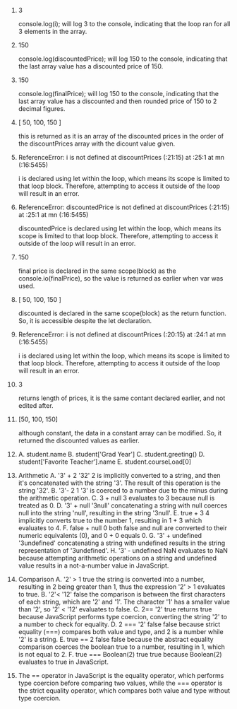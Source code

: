 1. 3

    console.log(i); will log 3 to the console, indicating that the loop ran for all 3 elements in the array. 
2. 150

    console.log(discountedPrice); will log 150 to the console, indicating that the last array value has a discounted price of 150.
3. 150

    console.log(finalPrice); will log 150 to the console, indicating that the last array value has a discounted and then rounded price of 150 to 2 decimal figures.
4. [ 50, 100, 150 ]

    this is returned as it is an array of the discounted prices in the order of the discountPrices array with the dicount value given. 
5. ReferenceError: i is not defined
    at discountPrices (<anonymous>:21:15)
    at <anonymous>:25:1
    at mn (<anonymous>:16:5455)


    i is declared using let within the loop, which means its scope is limited to that loop block. Therefore, attempting to access it outside of the loop will result in an error.
6. ReferenceError: discountedPrice is not defined
    at discountPrices (<anonymous>:21:15)
    at <anonymous>:25:1
    at mn (<anonymous>:16:5455)


    discountedPrice is declared using let within the loop, which means its scope is limited to that loop block. Therefore, attempting to access it outside of the loop will result in an error.
7. 150

    final price is declared in the same scope(block) as the console.io(finalPrice), so the value is returned as earlier when var was used.
8. [ 50, 100, 150 ]

    discounted is declared in the same scope(block) as the return function. So, it is accessible despite the let declaration.
9. ReferenceError: i is not defined
    at discountPrices (<anonymous>:20:15)
    at <anonymous>:24:1
    at mn (<anonymous>:16:5455)


     i is declared using let within the loop, which means its scope is limited to that loop block. Therefore, attempting to access it outside of the loop will result in an error.
10. 3

    returns length of prices, it is the same contant declared earlier, and not edited after.
11. [50, 100, 150]

    although constant, the data in a constant array can be modified. So, it returned the discounted values as earlier.
12. 
    A. student.name
    B. student['Grad Year']
    C. student.greeting()
    D. student['Favorite Teacher'].name
    E. student.courseLoad[0]
13. Arithmetic
    A. '3' + 2
        '32'
        2 is implicitly converted to a string, and then it's concatenated with the string '3'. The result of this operation is the string '32'.
    B. '3'- 2
        1
        '3' is coerced to a number due to the minus during the arithmetic operation.
    C. 3 + null
        3
        evaluates to 3 because null is treated as 0.
    D. '3' + null
        '3null'
        concatenating a string with null coerces null into the string 'null', resulting in the string '3null'.
    E. true + 3
        4
        implicitly converts true to the number 1, resulting in 1 + 3 which evaluates to 4.
    F. false + null
        0
        both false and null are converted to their numeric equivalents (0), and 0 + 0 equals 0.
    G. '3' + undefined
        '3undefined'
        concatenating a string with undefined results in the string representation of '3undefined'.
    H. '3' - undefined
        NaN
        evaluates to NaN because attempting arithmetic operations on a string and undefined value results in a not-a-number value in JavaScript.
14. Comparison
    A. '2' > 1
        true
        the string is converted into a number, resulting in 2 being greater than 1, thus the expression '2' > 1 evaluates to true.
    B. '2'< '12'
        false
        the comparison is between the first characters of each string, which are '2' and '1'. The character '1' has a smaller value than '2', so '2' < '12' evaluates to false.
    C. 2== '2'
        true
        returns true because JavaScript performs type coercion, converting the string '2' to a number to check for equality.
    D. 2 === '2'
        false
        false because strict equality (===) compares both value and type, and 2 is a number while '2' is a string.
    E. true == 2
        false
        false because the abstract equality comparison coerces the boolean true to a number, resulting in 1, which is not equal to 2.
    F. true === Boolean(2)
        true
        true because Boolean(2) evaluates to true in JavaScript.
15. The == operator in JavaScript is the equality operator, which performs type coercion before comparing two values, while the === operator is the strict equality operator, which compares both value and type without type coercion. 
